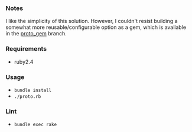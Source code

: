 ### Notes

I like the simplicity of this solution. However, I couldn't resist building a somewhat more reusable/configurable option as a gem, which is available in the [proto_gem](https://github.com/heffergm/homework/blob/proto_gem/proto/COMMENTS.md) branch.

### Requirements

- ruby2.4

### Usage

- `bundle install`
- `./proto.rb`

### Lint

- `bundle exec rake`
